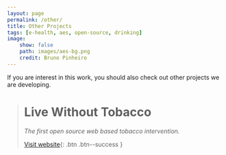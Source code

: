 ```yaml
---
layout: page
permalink: /other/
title: Other Projects
tags: [e-health, aes, open-source, drinking]
image:
    show: false
    path: images/aes-bg.png
    credit: Bruno Pinheiro
---
```


If you are interest in this work, you should also check out other projects we are developing.


> # Live Without Tobacco 
>
> *The first open source web based tobacco intervention.*
>
>[Visit website](http://crepeia.github.io/wati/){: .btn .btn--success }